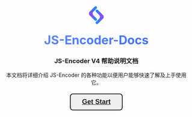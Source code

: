 <div align="center"><img width="48px" src="./static/img/logo.svg" /></div>
<h1 align="center" style="width:100%;margin-top:20px;color:transparent;background-clip:text;background-image:linear-gradient(135deg,#6690FF,#3366FF);font-size:32px;font-weight:700;">JS-Encoder-Docs</h1>

<h3 align="center">JS-Encoder V4 帮助说明文档</h3>

<div align="center">本文档将详细介绍 JS-Encoder 的各种功能以便用户能够快速了解及上手使用它。</div>

<div align="center">
  <button style="margin-top:20px;padding: 10px 30px;outline:none;border:2px solid #1c1e21;border-radius:8px;font-size:18px;font-weight:700;cursor:pointer">
    <a href="http://docs.jsencoder.cn/" style="color:#1c1e21;">Get Start</a>
  </button>
</div>

